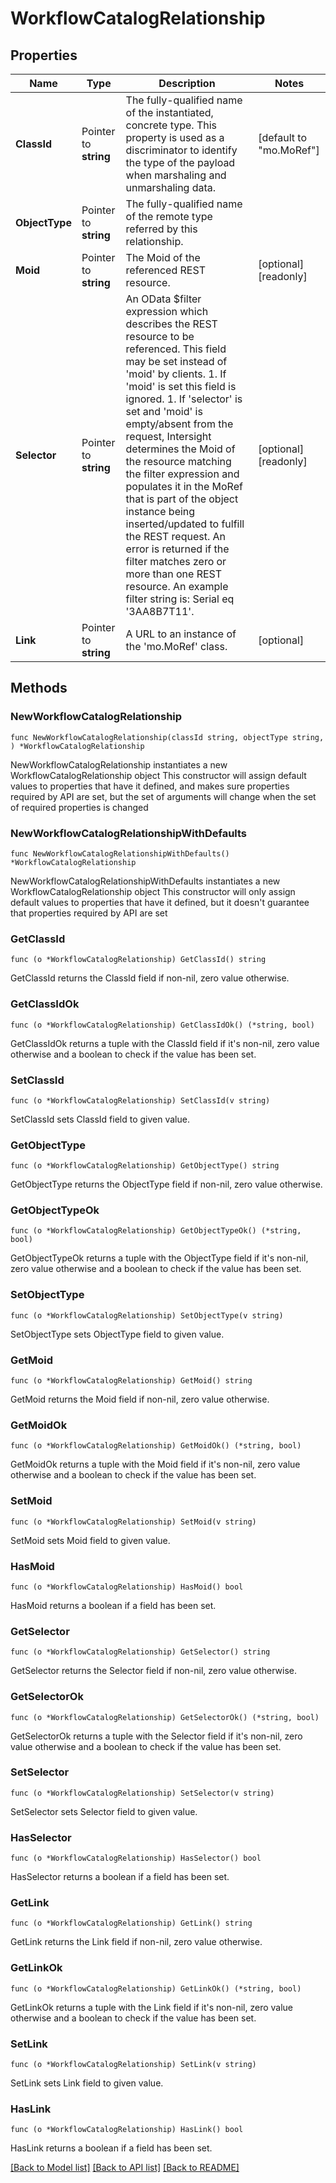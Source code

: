 # WorkflowCatalogRelationship

## Properties

Name | Type | Description | Notes
------------ | ------------- | ------------- | -------------
**ClassId** | Pointer to **string** | The fully-qualified name of the instantiated, concrete type. This property is used as a discriminator to identify the type of the payload when marshaling and unmarshaling data. | [default to "mo.MoRef"]
**ObjectType** | Pointer to **string** | The fully-qualified name of the remote type referred by this relationship. | 
**Moid** | Pointer to **string** | The Moid of the referenced REST resource. | [optional] [readonly] 
**Selector** | Pointer to **string** | An OData $filter expression which describes the REST resource to be referenced. This field may be set instead of &#39;moid&#39; by clients. 1. If &#39;moid&#39; is set this field is ignored. 1. If &#39;selector&#39; is set and &#39;moid&#39; is empty/absent from the request, Intersight determines the Moid of the resource matching the filter expression and populates it in the MoRef that is part of the object instance being inserted/updated to fulfill the REST request. An error is returned if the filter matches zero or more than one REST resource. An example filter string is: Serial eq &#39;3AA8B7T11&#39;. | [optional] [readonly] 
**Link** | Pointer to **string** | A URL to an instance of the &#39;mo.MoRef&#39; class. | [optional] 

## Methods

### NewWorkflowCatalogRelationship

`func NewWorkflowCatalogRelationship(classId string, objectType string, ) *WorkflowCatalogRelationship`

NewWorkflowCatalogRelationship instantiates a new WorkflowCatalogRelationship object
This constructor will assign default values to properties that have it defined,
and makes sure properties required by API are set, but the set of arguments
will change when the set of required properties is changed

### NewWorkflowCatalogRelationshipWithDefaults

`func NewWorkflowCatalogRelationshipWithDefaults() *WorkflowCatalogRelationship`

NewWorkflowCatalogRelationshipWithDefaults instantiates a new WorkflowCatalogRelationship object
This constructor will only assign default values to properties that have it defined,
but it doesn't guarantee that properties required by API are set

### GetClassId

`func (o *WorkflowCatalogRelationship) GetClassId() string`

GetClassId returns the ClassId field if non-nil, zero value otherwise.

### GetClassIdOk

`func (o *WorkflowCatalogRelationship) GetClassIdOk() (*string, bool)`

GetClassIdOk returns a tuple with the ClassId field if it's non-nil, zero value otherwise
and a boolean to check if the value has been set.

### SetClassId

`func (o *WorkflowCatalogRelationship) SetClassId(v string)`

SetClassId sets ClassId field to given value.


### GetObjectType

`func (o *WorkflowCatalogRelationship) GetObjectType() string`

GetObjectType returns the ObjectType field if non-nil, zero value otherwise.

### GetObjectTypeOk

`func (o *WorkflowCatalogRelationship) GetObjectTypeOk() (*string, bool)`

GetObjectTypeOk returns a tuple with the ObjectType field if it's non-nil, zero value otherwise
and a boolean to check if the value has been set.

### SetObjectType

`func (o *WorkflowCatalogRelationship) SetObjectType(v string)`

SetObjectType sets ObjectType field to given value.


### GetMoid

`func (o *WorkflowCatalogRelationship) GetMoid() string`

GetMoid returns the Moid field if non-nil, zero value otherwise.

### GetMoidOk

`func (o *WorkflowCatalogRelationship) GetMoidOk() (*string, bool)`

GetMoidOk returns a tuple with the Moid field if it's non-nil, zero value otherwise
and a boolean to check if the value has been set.

### SetMoid

`func (o *WorkflowCatalogRelationship) SetMoid(v string)`

SetMoid sets Moid field to given value.

### HasMoid

`func (o *WorkflowCatalogRelationship) HasMoid() bool`

HasMoid returns a boolean if a field has been set.

### GetSelector

`func (o *WorkflowCatalogRelationship) GetSelector() string`

GetSelector returns the Selector field if non-nil, zero value otherwise.

### GetSelectorOk

`func (o *WorkflowCatalogRelationship) GetSelectorOk() (*string, bool)`

GetSelectorOk returns a tuple with the Selector field if it's non-nil, zero value otherwise
and a boolean to check if the value has been set.

### SetSelector

`func (o *WorkflowCatalogRelationship) SetSelector(v string)`

SetSelector sets Selector field to given value.

### HasSelector

`func (o *WorkflowCatalogRelationship) HasSelector() bool`

HasSelector returns a boolean if a field has been set.

### GetLink

`func (o *WorkflowCatalogRelationship) GetLink() string`

GetLink returns the Link field if non-nil, zero value otherwise.

### GetLinkOk

`func (o *WorkflowCatalogRelationship) GetLinkOk() (*string, bool)`

GetLinkOk returns a tuple with the Link field if it's non-nil, zero value otherwise
and a boolean to check if the value has been set.

### SetLink

`func (o *WorkflowCatalogRelationship) SetLink(v string)`

SetLink sets Link field to given value.

### HasLink

`func (o *WorkflowCatalogRelationship) HasLink() bool`

HasLink returns a boolean if a field has been set.


[[Back to Model list]](../README.md#documentation-for-models) [[Back to API list]](../README.md#documentation-for-api-endpoints) [[Back to README]](../README.md)


